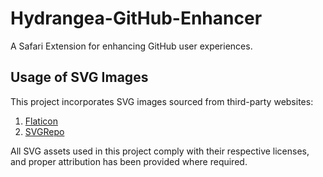# Hydrangea-GitHub-Enhancer

A Safari Extension for enhancing GitHub user experiences.

## Usage of SVG Images

This project incorporates SVG images sourced from third-party websites:

1. [Flaticon](https://www.flaticon.com)
2. [SVGRepo](https://www.svgrepo.com)

All SVG assets used in this project comply with their respective licenses, and proper attribution has been provided where required.
